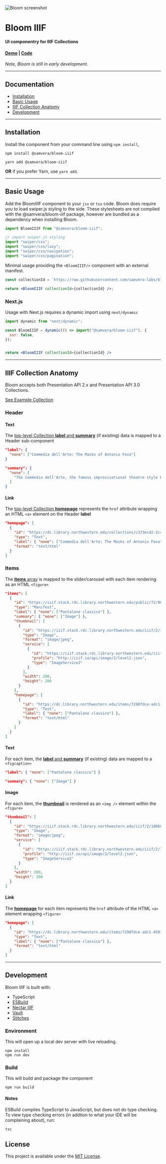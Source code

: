 <img src="https://user-images.githubusercontent.com/7376450/189417239-0dcf980a-5551-4ebd-923d-5e33bc37bd59.png" class="bloom-screenshot" alt="Bloom screenshot"/>

# Bloom IIIF

**UI componentry for IIIF Collections**

#### [Demo](https://samvera-labs.github.io/bloom-iiif)  |  [Code](https://github.com/samvera-labs/bloom-iiif)

_Note, Bloom is still in early development._

---

## Documentation

- [Installation](#installation)
- [Basic Usage](#basic-usage)
- [IIIF Collection Anatomy](#collection-anatomy)
- [Development](#development)

---

<h2 id="installation">Installation</h2>

Install the component from your command line using `npm install`,

```shell
npm install @samvera/bloom-iiif
```

```shell
yarn add @samvera/bloom-iiif
```

**OR** if you prefer Yarn, use `yarn add`.

---

<h2 id="basic-usage">Basic Usage</h2>

Add the BloomIIIF component to your `jsx` or `tsx` code. Bloom does require you to load swiper.js styling to the side. These stylesheets are not compiled with the @samvera/bloom-iiif package, however are bundled as a dependency when installing Bloom.

```jsx
import BloomIIIF from "@samvera/bloom-iiif";

// import swiper.js styling
import "swiper/css";
import "swiper/css/lazy";
import "swiper/css/navigation";
import "swiper/css/pagination";
```

Minimal usage providing the `<BloomIIIF/>` component with an external manifest.

```jsx
const collectionId = `https://raw.githubusercontent.com/samvera-labs/bloom-iiif/main/public/fixtures/iiif/collection/masks-of-antonio-fava.json`;

return <BloomIIIF collectionId={collectionId} />;
```

<h3>Next.js</h3>

Usage with Next.js requires a dynamic import using `next/dynamic`


```jsx
import dynamic from "next/dynamic";

const BloomIIIF = dynamic(() => import("@samvera/bloom-iiif"), {
  ssr: false,
});


return <BloomIIIF collectionId={collectionId} />

```

---

<h2 id="collection-anatomy">IIIF Collection Anatomy</h2>

Bloom accepts both Presentation API 2.x and Presentation API 3.0 Collections.

[See Example Collection](https://github.com/samvera-labs/bloom-iiif/blob/main/public/fixtures/iiif/collection/masks-of-antonio-fava.json)

### Header

#### Text

The [top-level Collection **label** and **summary**](https://github.com/samvera-labs/bloom-iiif/blob/main/public/fixtures/iiif/collection/masks-of-antonio-fava.json#L5-L12) (if existing) data is mapped to a Header sub-component

```json
"label": {
  "none": ["Commedia dell'Arte: The Masks of Antonio Fava"]
}
```

```json
"summary": {
  "none": [
    "The Commedia dell'Arte, the famous improvisational theatre style born in Renaissance Italy, remains a major influence in today's theatre. Antonio Fava is an actor, comedian, author, director, musician, mask maker and Internationally renowned Maestro of Commedia dell'Arte."
  ]
}
```

#### Link

The [top-level Collection **homepage**](https://github.com/samvera-labs/bloom-iiif/blob/main/public/fixtures/iiif/collection/masks-of-antonio-fava.json#L13-L20) represents the `href` attribute wrapping an HTML `<a>` element on the Header **label**

```json
"homepage": [
  {
    "id": "https://dc.library.northwestern.edu/collections/c373ecd2-2c45-45f2-9f9e-52dc244870bd",
    "type": "Text",
    "label": { "none": ["Commedia dell'Arte: The Masks of Antonio Fava"] },
    "format": "text/html"
  }
]
```

### Items

The [**items** array](https://github.com/samvera-labs/bloom-iiif/blob/main/public/fixtures/iiif/collection/masks-of-antonio-fava.json#L21-L292) is mapped to the slider/carousel with each item rendering as an HTML `<figure>`

```json
"items": [
  {
    "id": "https://iiif.stack.rdc.library.northwestern.edu/public/72/98/fd/ce/-a/dc/1-/45/01/-9/e1/4-/9e/8b/d9/85/e1/49-manifest.json",
    "type": "Manifest",
    "label": { "none": ["Pantalone classico"] },
    "summary": { "none": ["Image"] },
    "thumbnail": [
      {
        "id": "https://iiif.stack.rdc.library.northwestern.edu/iiif/2/180682c9-dfaf-4881-b7b6-1f2f21092d4f/full/200,/0/default.jpg",
        "type": "Image",
        "format": "image/jpeg",
        "service": [
          {
            "id": "https://iiif.stack.rdc.library.northwestern.edu/iiif/2/180682c9-dfaf-4881-b7b6-1f2f21092d4f",
            "profile": "http://iiif.io/api/image/2/level2.json",
            "type": "ImageService2"
          }
        ],
        "width": 200,
        "height": 200
      }
    ],
    "homepage": [
      {
        "id": "https://dc.library.northwestern.edu/items/7298fdce-adc1-4501-9e14-9e8bd985e149",
        "type": "Text",
        "label": { "none": ["Pantalone classico"] },
        "format": "text/html"
      }
    ]
  }
]
```

#### Text

For each item, the [**label** and **summary**](https://github.com/samvera-labs/bloom-iiif/blob/main/public/fixtures/iiif/collection/masks-of-antonio-fava.json#L25-L26) (if existing) data are mapped to a `<figcaption>`

```json
"label": { "none": ["Pantalone classico"] }
```

```json
"summary": { "none": ["Image"] }
```

#### Image

For each item, the [**thumbnail**](https://github.com/samvera-labs/bloom-iiif/blob/main/public/fixtures/iiif/collection/masks-of-antonio-fava.json#L27-L42) is rendered as an `<img />` element within the `<figure>`

```json
"thumbnail": [
  {
    "id": "https://iiif.stack.rdc.library.northwestern.edu/iiif/2/180682c9-dfaf-4881-b7b6-1f2f21092d4f/full/200,/0/default.jpg",
    "type": "Image",
    "format": "image/jpeg",
    "service": [
      {
        "id": "https://iiif.stack.rdc.library.northwestern.edu/iiif/2/180682c9-dfaf-4881-b7b6-1f2f21092d4f",
        "profile": "http://iiif.io/api/image/2/level2.json",
        "type": "ImageService2"
      }
    ],
    "width": 200,
    "height": 200
  }
]
```

#### Link

The [**homepage**](https://github.com/samvera-labs/bloom-iiif/blob/main/public/fixtures/iiif/collection/masks-of-antonio-fava.json#L43-L50) for each item represents the `href` attribute of the HTML `<a>` element wrapping `<figure>`

```json
"homepage": [
  {
    "id": "https://dc.library.northwestern.edu/items/7298fdce-adc1-4501-9e14-9e8bd985e149",
    "type": "Text",
    "label": { "none": ["Pantalone classico"] },
    "format": "text/html"
  }
]
```

---

<h2 id="development">Development</h2>

Bloom IIIF is built with:

- TypeScript
- [ESBuild](https://esbuild.github.io/)
- [Nectar IIIF](https://github.com/samvera-labs/nectar-iiif/)
- [Vault](https://github.com/IIIF-Commons/vault/)
- [Stitches](https://stitches.dev/)

### Environment

This will open up a local dev server with live reloading.

```shell
npm install
npm run dev
```

### Build

This will build and package the component

```shell
npm run build
```

#### Notes

ESBuild compiles TypeScript to JavaScript, but does not do type checking. To view type checking errors (in addtion to what your IDE will be complaining about), run:

```shell
tsc
```

<h2 id="license">License</h2>

This project is available under the [MIT License](https://github.com/samvera-labs/bloom-iiif/blob/main/LICENSE).
